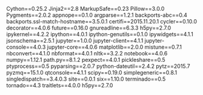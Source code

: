 Cython==0.25.2
Jinja2==2.8
MarkupSafe==0.23
Pillow==3.0.0
Pygments==2.0.2
appnope==0.1.0
argparse==1.2.1
backports-abc==0.4
backports.ssl-match-hostname==3.5.0.1
certifi==2015.11.20.1
cycler==0.10.0
decorator==4.0.6
future==0.16.0
gnureadline==6.3.3
h5py==2.7.0
ipykernel==4.2.2
ipython==4.0.1
ipython-genutils==0.1.0
ipywidgets==4.1.1
jsonschema==2.5.1
jupyter==1.0.0
jupyter-client==4.1.1
jupyter-console==4.0.3
jupyter-core==4.0.6
matplotlib==2.0.0
mistune==0.7.1
nbconvert==4.1.0
nbformat==4.0.1
nltk==3.2.2
notebook==4.0.6
numpy==1.12.1
path.py==8.1.2
pexpect==4.0.1
pickleshare==0.5
ptyprocess==0.5
pyparsing==2.0.7
python-dateutil==2.4.2
pytz==2015.7
pyzmq==15.1.0
qtconsole==4.1.1
scipy==0.19.0
simplegeneric==0.8.1
singledispatch==3.4.0.3
site==0.0.1
six==1.10.0
terminado==0.5
tornado==4.3
traitlets==4.0.0
h5py==2.7.0
